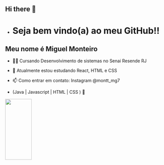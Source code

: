 ## Hi there 👋
- <h1> Seja bem vindo(a) ao meu GitHub!!</h1>
## Meu nome é Miguel Monteiro

- 👩‍💻 Cursando Desenvolvimento de sistemas no Senai Resende RJ
- 🌱 Atualmente estou estudando React, HTML e CSS
- 📫 Como entrar em contato: Instagram @montt_mg7
  
- (Java | Javascript | HTML | CSS ) 🚀

<div align="left">
  
  <img width="41%" height="195px" src="https://github-readme-stats.vercel.app/api/top-langs/?username=Fernanda-Kipper&layout=compact&hide_border=true&title_color=8f00ff&text_color=ffffff&bg_color=0d1117" />
  
 </div>

